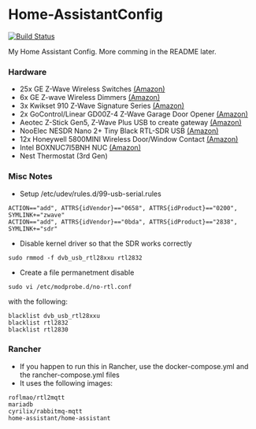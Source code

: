 # Home-AssistantConfig
 
[![Build Status](https://travis-ci.org/chriskacerguis/Home-AssistantConfig.svg?branch=master)](https://travis-ci.org/chriskacerguis/Home-AssistantConfig)

My Home Assistant Config.  More comming in the README later.

### Hardware
- 25x GE Z-Wave Wireless Switches [(Amazon)](https://www.amazon.com/gp/product/B0035YRCR2/)
- 6x GE Z-wave Wireless Dimmers [(Amazon)](https://www.amazon.com/gp/product/B006LQFHN2/)
- 3x Kwikset 910 Z-Wave Signature Series [(Amazon)](https://www.amazon.com/Kwikset-910-Signature-Traditional-Electronic/dp/B013PQ1EUK/)
- 2x GoControl/Linear GD00Z-4 Z-Wave Garage Door Opener [(Amazon)](https://www.amazon.com/GoControl-Linear-GD00Z-4-Z-Wave-Controller/dp/B00M75TEIU/)
- Aeotec Z-Stick Gen5, Z-Wave Plus USB to create gateway [(Amazon)](https://www.amazon.com/Aeotec-Z-Stick-Z-Wave-create-gateway/dp/B00X0AWA6E/)
- NooElec NESDR Nano 2+ Tiny Black RTL-SDR USB [(Amazon)](https://www.amazon.com/gp/product/B01B4L48QU/)
- 12x Honeywell 5800MINI Wireless Door/Window Contact [(Amazon)](https://www.amazon.com/gp/product/B01LYOAECP/)
- Intel BOXNUC7I5BNH NUC [(Amazon)](https://www.amazon.com/gp/product/B01N2UMKZ5/)
- Nest Thermostat (3rd Gen)


### Misc Notes
- Setup /etc/udev/rules.d/99-usb-serial.rules
```
ACTION=="add", ATTRS{idVendor}=="0658", ATTRS{idProduct}=="0200", SYMLINK+="zwave"
ACTION=="add", ATTRS{idVendor}=="0bda", ATTRS{idProduct}=="2838", SYMLINK+="sdr"
```
- Disable kernel driver so that the SDR works correctly
```
sudo rmmod -f dvb_usb_rtl28xxu rtl2832
```
- Create a file permanetment disable 
```
sudo vi /etc/modprobe.d/no-rtl.conf
```
with the following:
```
blacklist dvb_usb_rtl28xxu
blacklist rtl2832
blacklist rtl2830
```

### Rancher
- If you happen to run this in Rancher, use the docker-compose.yml and the rancher-compose.yml files
- It uses the following images:
```
roflmao/rtl2mqtt
mariadb
cyrilix/rabbitmq-mqtt
home-assistant/home-assistant
```